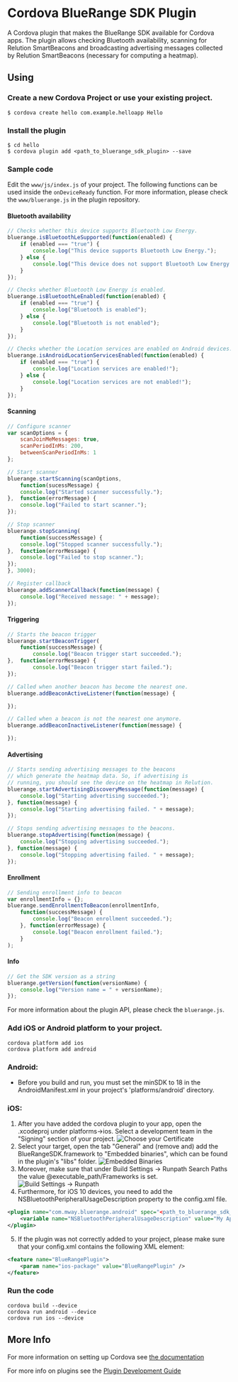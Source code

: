# Cordova BlueRange SDK Plugin

A Cordova plugin that makes the BlueRange SDK available for Cordova apps. The plugin allows checking Bluetooth availability, scanning for Relution SmartBeacons and broadcasting advertising messages collected by Relution SmartBeacons (necessary for computing a heatmap).

## Using

### Create a new Cordova Project or use your existing project.

    $ cordova create hello com.example.helloapp Hello
    
### Install the plugin

    $ cd hello
    $ cordova plugin add <path_to_bluerange_sdk_plugin> --save
    

### Sample code 

Edit the `www/js/index.js` of your project. The following functions can be used inside the `onDeviceReady` function. For more information, please check the `www/bluerange.js` in the plugin repository.

#### Bluetooth availability
```js
// Checks whether this device supports Bluetooth Low Energy.
bluerange.isBluetoothLeSupported(function(enabled) {
	if (enabled === "true") {
		console.log("This device supports Bluetooth Low Energy.");
	} else {
		console.log("This device does not support Bluetooth Low Energy.");
	}
});

// Checks whether Bluetooth Low Energy is enabled.
bluerange.isBluetoothLeEnabled(function(enabled) {
	if (enabled === "true") {
		console.log("Bluetooth is enabled");
	} else {
		console.log("Bluetooth is not enabled");
	}
});

// Checks whether the Location services are enabled on Android devices.
bluerange.isAndroidLocationServicesEnabled(function(enabled) {
	if (enabled === "true") {
		console.log("Location services are enabled!");
	} else {
		console.log("Location services are not enabled!");
	}
});
```

#### Scanning
```js
// Configure scanner
var scanOptions = {
	scanJoinMeMessages: true,
	scanPeriodInMs: 200,
	betweenScanPeriodInMs: 1
};

// Start scanner
bluerange.startScanning(scanOptions,
	function(sucessMessage) {
	console.log("Started scanner successfully.");
},  function(errorMessage) {
	console.log("Failed to start scanner.");
});

// Stop scanner
bluerange.stopScanning(
	function(successMessage) {
	console.log("Stopped scanner successfully.");
},  function(errorMessage) {
	console.log("Failed to stop scanner.");
});
}, 3000);

// Register callback
bluerange.addScannerCallback(function(message) {
	console.log("Received message: " + message);
});
```

#### Triggering
```js
// Starts the beacon trigger
bluerange.startBeaconTrigger(
	function(successMessage) {
		console.log("Beacon trigger start succeeded.");
},  function(errorMessage) {
		console.log("Beacon trigger start failed.");
});

// Called when another beacon has become the nearest one.
bluerange.addBeaconActiveListener(function(message) {

});

// Called when a beacon is not the nearest one anymore.
bluerange.addBeaconInactiveListener(function(message) {

});
```

#### Advertising
```js
// Starts sending advertising messages to the beacons 
// which generate the heatmap data. So, if advertising is
// running, you should see the device on the heatmap in Relution.
bluerange.startAdvertisingDiscoveryMessage(function(message) {
	console.log("Starting advertising succeeded.");
}, function(message) {
	console.log("Starting advertising failed. " + message);
});

// Stops sending advertising messages to the beacons.
bluerange.stopAdvertising(function(message) {
	console.log("Stopping advertising succeeded.");
}, function(message) {
	console.log("Stopping advertising failed. " + message);
});
```

#### Enrollment
```js
// Sending enrollment info to beacon
var enrollmentInfo = {};
bluerange.sendEnrollmentToBeacon(enrollmentInfo,
	function(successMessage) {
		console.log("Beacon enrollment succeeded.");
	}, function(errorMessage) {
		console.log("Beacon enrollment failed.");
	}
);
```

#### Info
```js
// Get the SDK version as a string
bluerange.getVersion(function(versionName) {
	console.log("Version name = " + versionName);
});
```

For more information about the plugin API, please check the `bluerange.js`.

### Add iOS or Android platform to your project.

    cordova platform add ios
    cordova platform add android
    
### Android: 
- Before you build and run, you must set the minSDK to 18 in the AndroidManifest.xml in your project's 'platforms/android' directory.

### iOS:
1. After you have added the cordova plugin to your app, open the .xcodeproj under platforms->ios. Select a development team in the "Signing" section of your project. 
![Choose your Certificate](assets/ios/install/signing.png)
2. Select your target, open the tab "General" and (remove and) add the BlueRangeSDK.framework to "Embedded binaries", which can be found in the plugin's "libs" folder.
![Embedded Binaries](assets/ios/install/add-framework.png)
3. Moreover, make sure that under Build Settings -> Runpath Search Paths the value @executable_path/Frameworks is set.
![Build Settings -> Runpath](assets/ios/install/executable_path.png)
4. Furthermore, for iOS 10 devices, you need to add the NSBluetoothPeripheralUsageDescription property to the config.xml file.
```xml
<plugin name="com.mway.bluerange.android" spec="<path_to_bluerange_sdk_plugin>">
	<variable name="NSBluetoothPeripheralUsageDescription" value="My App Demo would use your bluetooth." />
</plugin>
```

5. If the plugin was not correctly added to your project, please make sure that your config.xml contains the following XML element:
```xml
<feature name="BlueRangePlugin">
	<param name="ios-package" value="BlueRangePlugin" />
</feature>
```
    
### Run the code
    cordova build --device
    cordova run android --device
	cordova run ios --device

## More Info

For more information on setting up Cordova see [the documentation](http://cordova.apache.org/docs/en/4.0.0/guide_cli_index.md.html#The%20Command-Line%20Interface)

For more info on plugins see the [Plugin Development Guide](http://cordova.apache.org/docs/en/4.0.0/guide_hybrid_plugins_index.md.html#Plugin%20Development%20Guide)
